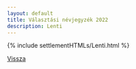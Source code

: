 ```yaml
---
layout: default
title: Választási névjegyzék 2022
description: Lenti
---
```


{% include settlementHTMLs/Lenti.html %}

[Vissza](../)